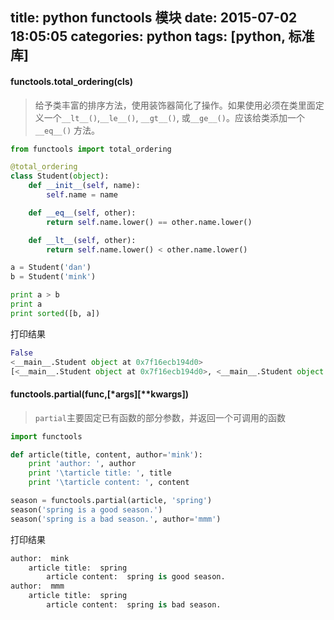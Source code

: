 title: python functools 模块
date: 2015-07-02 18:05:05
categories: python
tags: [python, 标准库]
---
#### functools.total_ordering(cls)
> 给予类丰富的排序方法，使用装饰器简化了操作。如果使用必须在类里面定义一个`__lt__()`,`__le__()`, `__gt__()`, 或`__ge__()`。应该给类添加一个`__eq__()` 方法。

```python
from functools import total_ordering

@total_ordering
class Student(object):
    def __init__(self, name):
        self.name = name

    def __eq__(self, other):
        return self.name.lower() == other.name.lower()

    def __lt__(self, other):
        return self.name.lower() < other.name.lower()

a = Student('dan')
b = Student('mink')

print a > b
print a
print sorted([b, a])
```
打印结果
```python
False
<__main__.Student object at 0x7f16ecb194d0>
[<__main__.Student object at 0x7f16ecb194d0>, <__main__.Student object at 0x7f16ecb195d0>]
```
<!--more-->
#### functools.partial(func,[\*args][\*\*kwargs])
> `partial`主要固定已有函数的部分参数，并返回一个可调用的函数

```python
import functools 

def article(title, content, author='mink'):
    print 'author: ', author
    print '\tarticle title: ', title
    print '\tarticle content: ', content

season = functools.partial(article, 'spring')
season('spring is a good season.')
season('spring is a bad season.', author='mmm')
```
打印结果
```python
author:  mink
    article title:  spring
        article content:  spring is good season.
author:  mmm
    article title:  spring
        article content:  spring is bad season.

```

